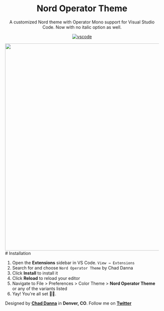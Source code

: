 <div align="center">

# Nord Operator Theme

A customized Nord theme with Operator Mono support for Visual Studio Code. Now with no italic option as well.

[![vscode](https://img.shields.io/badge/vscode-v1.12+-373277.svg?style=for-the-badge)](https://code.visualstudio.com/updates/v1_12)

<img src="https://i.imgur.com/1ZrmvQi.jpg" width="680">

</div>
# Installation

1. Open the **Extensions** sidebar in VS Code. `View → Extensions`
2. Search for and choose `Nord Operator Theme` by Chad Danna
3. Click **Install** to install it
4. Click **Reload** to reload your editor
5. Navigate to File > Preferences > Color Theme > **Nord Operator Theme** or any of the variants listed
6. Yay! You're all set 🎉🎉.

Designed by **[Chad Danna](https://github.com/chaddanna)** in **Denver, CO**.
Follow me on **[Twitter](https://twitter.com/chaddillackin)**
